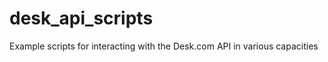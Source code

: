 desk_api_scripts
================

Example scripts for interacting with the Desk.com API in various capacities
